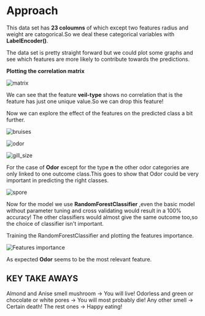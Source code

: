 
# Approach

This data set has **23 coloumns** of which except two features radius and weight are catogorical.So we deal these categorical variables with **LabelEncoder()**.

The data set is pretty straight forward but we could plot some graphs and see which features are more likely to contribute towards the predictions.

**Plotting the correlation matrix**

![matrix](https://s20.postimg.org/r0kguobod/corr.png)

We can see that the feature **veil-type** shows no correlation that is the feature has just one unique value.So we can drop this feature!

Now we can explore the effect of the features on the predicted class a bit further.


![bruises](https://s20.postimg.org/rwgya4lct/bruises.png)

![odor](https://s20.postimg.org/8q3r6y4v1/odor.png)

![gill_size](https://s20.postimg.org/4sghhji1p/gill_size.png)

For the case of **Odor** except for the type **n** the other odor categories are only linked to one outcome class.This goes to show that Odor could be very important in predicting the right classes.

![spore](https://s20.postimg.org/bhn0xk3dp/spore-print-color.png)

Now for the model we use **RandomForestClassifier** ,even the basic model without parameter tuning and cross validating would result in a 100% accuracy! The other classifiers would almost give the same outcome too,so the choice of classifier isn't important.

Training the RandomForestClassifier and plotting the features importance.

![Features importance](https://s20.postimg.org/4jiwrm599/features.png)

As expected **Odor** seems to be the most relevant feature.

## KEY TAKE AWAYS

Almond and Anise smell mushroom -> You will live!
Odorless and green or chocolate or white pores -> You will most probably die!
Any other smell -> Certain death!
The rest ones -> Happy eating!


